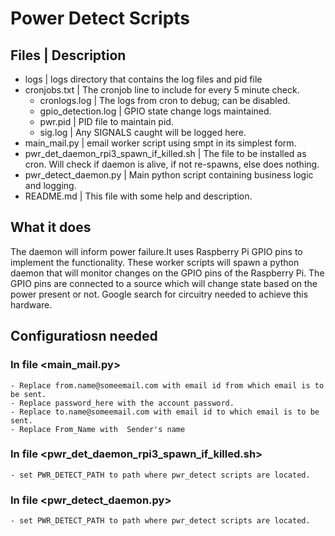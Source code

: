 # Power Detect Scripts


## Files | Description

-   logs                                   | logs directory that contains the log files and pid file
-   cronjobs.txt                           | The cronjob line to include for every 5 minute check.
	- cronlogs.log                         | The logs from cron to debug; can be disabled.
	- gpio_detection.log                   | GPIO state change logs maintained.
	- pwr.pid                              | PID file to maintain pid.
	- sig.log                              | Any SIGNALS caught will be logged here.
-   main_mail.py                           | email worker script using smpt in its simplest form.
-   pwr_det_daemon_rpi3_spawn_if_killed.sh | The file to be installed as cron. Will check if daemon is alive, if not re-spawns, else does nothing.
-   pwr_detect_daemon.py                   | Main python script containing business logic and logging.
-   README.md                              | This file with some help and description.

## What it does
The daemon will inform power failure.It uses Raspberry Pi GPIO pins to implement
the functionality.
These worker scripts will spawn a python daemon that will monitor changes on the 
GPIO pins of the Raspberry Pi. The GPIO pins are connected to a source which 
will change state based on the power present or not. Google search for circuitry 
needed to achieve this hardware.

##  Configuratiosn needed
###  In file <main_mail.py>
    - Replace from.name@someemail.com with email id from which email is to be sent.
    - Replace password_here with the account password. 
    - Replace to.name@someemail.com with email id to which email is to be sent.
    - Replace From_Name with  Sender's name
###  In file <pwr_det_daemon_rpi3_spawn_if_killed.sh>
    - set PWR_DETECT_PATH to path where pwr_detect scripts are located.
###  In file <pwr_detect_daemon.py>
    - set PWR_DETECT_PATH to path where pwr_detect scripts are located.
